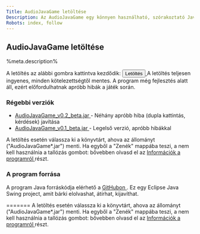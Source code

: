 ```yaml
---
Title: AudioJavaGame letöltése
Description: Az AudioJavaGame egy könnyen használható, szórakoztató Java alapú zenei kvízjáték. A játék a saját média állományaid felhasználásával tesz fel kérdéseket kedvenc zenéidről. Ezen az oldalon töltheted le.
Robots: index, follow
---
```


## AudioJavaGame letöltése

%meta.description%

A letöltés az alábbi gombra kattintva kezdődik:
<a href="%base_url%/AudioJavaGame_v0.2_beta.jar">
	<button class="btn" title="AudioJavaGame letöltése"> Letöltés </button>
</a>
A letöltés teljesen ingyenes, minden kötelezettségtől mentes. A program még fejlesztés alatt áll, ezért előfordulhatnak apróbb hibák a játék során.

### Régebbi verziók 
<ul>
   <li>  <a href="%base_url%/AudioJavaGame_v0.2_beta.jar"> AudioJavaGame_v0.2_beta.jar </a> - Néhány apróbb hiba (dupla kattintás, kérdések) javítása </li>
   <li> <a href="%base_url%/AudioJavaGame_v0.1_beta.jar"> AudioJavaGame_v0.1_beta.jar </a> - Legelső verzió, apróbb hibákkal </li> 
</ul>

A letöltés esetén válassza ki a könyvtárt, ahova az állományt ("AudioJavaGame*.jar") menti. Ha egyből a "Zenék" mappába teszi, a nem kell használnia a tallózás gombot: bővebben olvasd el az <a href="../info"> Információk a programról </a> részt.

### A program forrása

A program Java forráskódja elérhető a <a href="http://github.com/strahlistvan/AudioJavaGame" target="_blank"> GitHubon </a>. Ez egy Eclipse Java Swing project, amit bárki elolvashat, átírhat, kijavíthat.

=======
A letöltés esetén válassza ki a könyvtárt, ahova az állományt ("AudioJavaGame*.jar") menti. Ha egyből a "Zenék" mappába teszi, a nem kell használnia a tallózás gombot: bővebben olvasd el az <a href="../info"> Információk a programról </a> részt.
